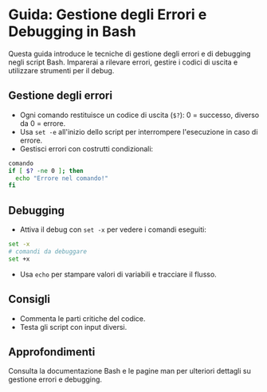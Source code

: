 # Guida: Gestione degli Errori e Debugging in Bash

Questa guida introduce le tecniche di gestione degli errori e di debugging negli script Bash. Imparerai a rilevare errori, gestire i codici di uscita e utilizzare strumenti per il debug.

## Gestione degli errori
- Ogni comando restituisce un codice di uscita (`$?`): 0 = successo, diverso da 0 = errore.
- Usa `set -e` all'inizio dello script per interrompere l'esecuzione in caso di errore.
- Gestisci errori con costrutti condizionali:
```bash
comando
if [ $? -ne 0 ]; then
  echo "Errore nel comando!"
fi
```

## Debugging
- Attiva il debug con `set -x` per vedere i comandi eseguiti:
```bash
set -x
# comandi da debuggare
set +x
```
- Usa `echo` per stampare valori di variabili e tracciare il flusso.

## Consigli
- Commenta le parti critiche del codice.
- Testa gli script con input diversi.

## Approfondimenti
Consulta la documentazione Bash e le pagine man per ulteriori dettagli su gestione errori e debugging.